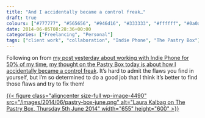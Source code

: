 ```yaml
---
title: "And I accidentally became a control freak…"
draft: true
colours: ["#777777", "#565656", "#946d16", "#333333", "#ffffff", "#0a0a0a", "#ffffff"]
date: 2014-06-05T08:28:36+00:00
categories: ["Freelancing", "Personal"]
tags: ["client work", "collaboration", "Indie Phone", "The Pastry Box"]
---
```


Following on from [my post yesterday about working with Indie Phone for 50% of my time](/indie-phone/ "Becoming part of Indie Phone"), [my thought on the Pastry Box today is about how I accidentally became a control freak](https://the-pastry-box-project.net/laura-kalbag/2014-June-5). It’s hard to admit the flaws you find in yourself, but I’m so determined to do a good job that I think it’s better to find those flaws and try to fix them!

[{{< figure class="aligncenter size-full wp-image-4490" src="/images/2014/06/pastry-box-june.png" alt="Laura Kalbag on The Pastry Box, Thursday 5th June 2014" width="655" height="600" >}}](https://the-pastry-box-project.net/laura-kalbag/2014-June-5)

	